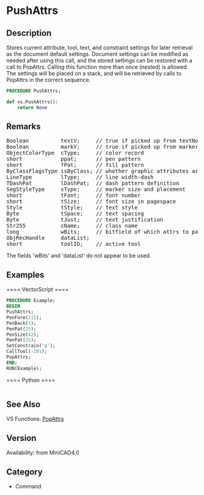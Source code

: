 # PushAttrs

## Description
Stores current attribute, tool, text, and constraint settings for later retrieval as the document default settings. Document settings can be modified as needed after using this call, and the stored settings can be restored with a call to PopAttrs.  Calling this function more than once (nested) is allowed.  The settings will be placed on a stack, and will be retrieved by calls to PopAttrs in the correct sequence.

```pascal
PROCEDURE PushAttrs;
```

```python
def vs.PushAttrs():
    return None
```

## Remarks
<pre>
Boolean          textV;     // true if picked up from textNode
Boolean          markV;     // true if picked up from markered object
ObjectColorType  cType;     // color record
short            ppat;      // pen pattern
short            fPat;      // fill pattern
ByClassFlagsType isByClass; // whether graphic attributes are 'by class';
LineType         lType;     // line width-dash
TDashPat         lDashPat;  // dash pattern definition
SegStyleType     sType;     // marker size and placement
short            tFont;     // font number
short            tSize;     // font size in pagespace
Style            tStyle;    // text style
Byte             tSpace;    // text spacing
Byte             tJust;     // text justification
Str255           cName;     // class name
long             wBits;     // bitfield of which attrs to paste
ObjRecHandle     dataList;
short            toolID;    // active tool
</pre>

The fields 'wBits' and 'dataList' do not appear to be used.

## Examples
==== VectorScript ====
```pascal
PROCEDURE Example;
BEGIN
PushAttrs;
PenFore(215);
PenBack(5);
PenPat(25);
PenSize(42);
PenPat(25);
SetConstrain('q');
CallTool(-201);
PopAttrs;
END;
RUN(Example);
```
==== Python ====
```python

```

## See Also
VS Functions:
[PopAttrs](PopAttrs.md)

## Version
Availability: from MiniCAD4.0

## Category
* Command

